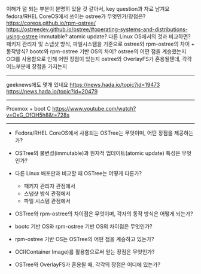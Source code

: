 이해가 덜 되는 부분이 분명히 있을 것 같아서, key question과 자료 남겨요
fedora/RHEL CoreOS에서 쓰이는 ostree가 무엇인가/장점은?
https://coreos.github.io/rpm-ostree/
https://ostreedev.github.io/ostree/#operating-systems-and-distributions-using-ostree
immutable? atomic update?
다른 Linux OS에서의 것과 비교하면?
패키지 관리자 및 스냅샷 방식, 파일시스템을 기준으로
ostree와 rpm-ostree의 차이 + 동작방식?
bootc와 rpm-ostree 기반 OS의 차이?
ostree의 어떤 점을 계승했는지
OCI를 사용함으로 인해 어떤 장점이 있는지
ostree와 OverlayFS가 혼용될텐데, 각각 어느부분에 장점을 가지는지

---

geeknews에도 몇개 있네요
https://news.hada.io/topic?id=19473
https://news.hada.io/topic?id=20479

---

Proxmox + boot C
https://www.youtube.com/watch?v=OxG_OfOH5h8&t=728s

---

* Fedora/RHEL CoreOS에서 사용되는 OSTree는 무엇이며, 어떤 장점을 제공하는가?
* OSTree의 불변성(immutable)과 원자적 업데이트(atomic update) 특성은 무엇인가?
* 다른 Linux 배포판과 비교할 때 OSTree는 어떻게 다른가?

  * 패키지 관리자 관점에서
  * 스냅샷 방식 관점에서
  * 파일 시스템 관점에서
* OSTree와 rpm-ostree의 차이점은 무엇이며, 각자의 동작 방식은 어떻게 되는가?
* bootc 기반 OS와 rpm-ostree 기반 OS의 차이점은 무엇인가?
* rpm-ostree 기반 OS는 OSTree의 어떤 점을 계승하고 있는가?
* OCI(Container Image)를 활용함으로써 얻는 장점은 무엇인가?
* OSTree와 OverlayFS가 혼용될 때, 각각의 장점은 어디에 있는가?
